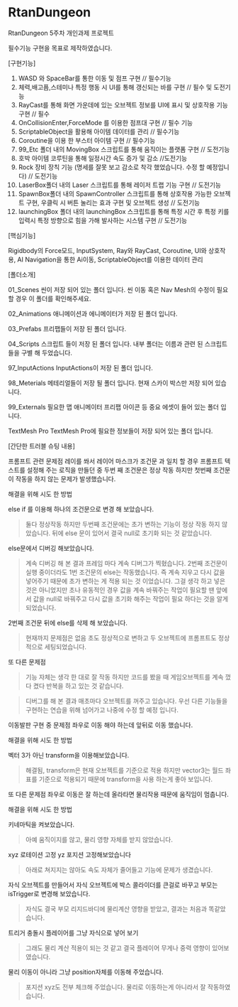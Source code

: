 # RtanDungeon
RtanDungeon
5주차 개인과제 프로젝트

필수기능 구현을 목표로 제작하였습니다.

[구현기능]

1.  WASD 와 SpaceBar를 통한 이동 및 점프 구현 // 필수기능
2. 체력,배고픔,스테미나 특정 행동 시 UI를 통해 갱신되는 바를 구현 // 필수 및 도전기능
3. RayCast를 통해 화면 가운데에 있는 오브젝트 정보를 UI에 표시 및 상호작용 기능 구현 // 필수
4. OnCollisionEnter,ForceMode 를 이용한 점프대 구현 // 필수 기능
5. ScriptableObject을 활용해 아이템 데이터를 관리 // 필수기능
6. Coroutine을 이용 한 부스터 아이템 구현 // 필수기능
7. 99_Etc 폴더 내의 MovingBox 스크립트를 통해 움직이는 플랫폼 구현 // 도전기능
8. 호박 아이템 코루틴을 통해 일정시간 속도 증가 및 감소 //도전기능
9. Rock 장비 장칙 기능 (명세를 잘못 보고 감소로 착각 했었습니다. 수정 할 예정입니다) // 도전기능
10. LaserBox폴더 내의 Laser 스크립트를 통해 레이저 트랩 기능 구현 // 도전기능
11. SpawnBox폴더 내의 SpawnController 스크립트를 통해 상호작용 가능한 오브젝트 구현, 우클릭 시 버튼 눌리는 효과 구현 및 오브젝트 생성 // 도전기능
12. launchingBox 폴더 내의 launchingBox 스크립트를 통해 특정 시간 후 특정 키를 입력시 특정 방향으로 힘을 가해 발사하는 시스템 구현 // 도전기능

[핵심기능]

Rigidbody의 Force모드, InputSystem, Ray와 RayCast, Coroutine, UI와 상호작용, AI Navigation을 통한 Ai이동, ScriptableObject를 이용한 데이터 관리


[폴더소개]

01_Scenes
씬이 저장 되어 있는 폴더 입니다. 씬 이동 혹은 Nav Mesh의 수정이 필요 할 경우 이 폴더를 확인해주세요.

02_Animations
애니메이션과 에니메이터가 저장 된 폴더 입니다.

03_Prefabs
프리팹들이 저장 된 폴더 입니다.

04_Scripts
스크립트 들이 저장 된 폴더 입니다.
내부 폴더는 이름과 관련 된 스크립트들을 구별 해 두었습니다.

97_InputActions
InputActions이 저장 된 폴더 입니다.

98_Meterials
메테리얼들이 저장 될 폴더 입니다. 현재 스카이 박스만 저장 되어 있습니다.

99_Externals
필요한 맵 애니메이터 프리팹 아이콘 등 중요 에셋이 들어 있는 폴더 입니다.

TextMesh Pro
TextMesh Pro에 필요한 정보들이 저장 되어 있는 폴더 입니다.


[간단한 트러블 슈팅 내용]

프롬프트 관련 문제점
레이를 쏴서 레이어 마스크가 조건문 과 일치 할 경우 프롬프트 텍스트를 설정해 주는 로직을 만들던 중
두번 째 조건문은 정상 작동 하지만 첫번째 조건문이 작동을 하지 않는 문제가 발생했습니다.

해결을 위해 시도 한 방법

else if 를 이용해 하나의 조건문으로 변경 해 보았습니다.
> 둘다 정상작동 하지만 두번째 조건문에는 초가 변하는 기능이 정상 작동 하지 않았습니다.
> 뒤에 else 문이 있어서 결국 null로 초기화 되는 것 같았습니다.

else문에서 디버깅 해보았습니다.
> 계속 디버깅 해 본 결과 프레임 마다 계속 디버그가 찍혔습니다.
> 2번째 조건문이 실행 중이더라도 1번 조건문의 else는 작동했습니다.
> 즉 계속 지우고 다시 값을 넣어주기 때문에 초가 변하는 게 적용 되는 것 이었습니다.
> 그걸 생각 하고 넣은 것은 아니었지만 초나 유동적인 경우 값을 계속 바꿔주는 작업이 필요할 땐
> 앞에서 값을 null로 바꿔주고 다시 값을 초기화 해주는 작업이 필요 하다는 것을 알게 되었습니다.

2번째 조건문 뒤에 else를 삭제 해 보았습니다.
> 현재까지 문제점은 없음 초도 정상적으로 변하고 두 오브젝트에 프롬프트도 정상적으로 세팅되었습니다.

또 다른 문제점
> 기능 자체는 생각 한 대로 잘 작동 하지만 코드를 봤을 때 게임오브젝트를 계속 껐다 켰다 반복을 하고 있는 것 같습니다.

> 디버그를 해 본 결과 매초마다 오브젝트를 꺼주고 있습니다.
> 우선 다른 기능들을 구현하는 연습을 위해 넘어가고 나중에 수정 할 예정 입니다.

이동발판 구현 중 문제점
좌우로 이동 해야 하는데 앞뒤로 이동 했습니다.

해결을 위해 시도 한 방법

벡터 3가 아닌 transform을 이용해보았습니다.
>해결됨, transform은 현재 오브젝트를 기준으로 적용 하지만 vector3는 월드 좌표를 기준으로 적용되기 때문에 transform을 사용 하는게 좋아 보입니다.

또 다른 문제점
좌우로 이동은 잘 하는데 올라타면 물리작용 때문에 움직임이 멈춥니다.

 해결을 위해 시도 한 방법

키네마틱을 켜보았습니다.
> 아예 움직이지를 않고, 물리 영향 자체를 받지 않았습니다.

xyz 로테이션 고정 yz 포지션 고정해보았습니다
>아래로 쳐지지는 않아도 속도 자체가 줄어들고 기능에 문제가 생겼습니다.

자식 오브젝트를 만들어서 자식 오브젝트에 박스 콜라이더를 큰걸로 바꾸고 부모는 isTrigger로 변경해 보았습니다.
> 자식도 결국 부모 리지드바디에 물리계산 영향을 받았고, 결과는 처음과 똑같았습니다.

트리거 충돌시 플레이어를 그냥 자식으로 넣어 보기
>그래도 물리 계산 적용이 되는 것 같고 결국 플레이어 무게나 중력 영향이 있어보였습니다.

물리 이동이 아니라 그냥 position자체를 이동해 주었습니다.
>포지션 xyz도 전부 체크해 주었습니다. 물리로 이동하는게 아니라서 잘 작동하였습니다.



